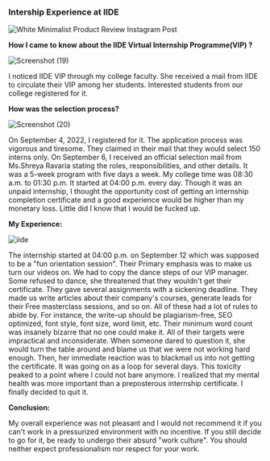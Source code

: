 ### Intership Experience at IIDE

![White Minimalist Product Review Instagram Post](https://user-images.githubusercontent.com/67735359/232338338-1e4bc150-2bc3-427d-8d69-ca8bd7011305.png)

<b>How I came to know about the IIDE Virtual Internship Programme(VIP) ? </b>

![Screenshot (19)](https://user-images.githubusercontent.com/67735359/232339323-236848eb-6a49-4dc2-a314-c6020d2e0f6a.png)



I noticed IIDE VIP through my college faculty. She received a mail from IIDE to circulate their VIP among her students. Interested students from our college registered for it. 


<b>How was the selection process?</b>



![Screenshot (20)](https://user-images.githubusercontent.com/67735359/232339361-23958a02-08b5-427e-ac65-d8409c00550e.png)




On September 4, 2022, I registered for it. The application process was vigorous and tiresome. They claimed in their mail that they would select 150 interns only. On September 6, I received an official selection mail from Ms.Shreya Ravaria stating the roles, responsibilities, and other details. It was a 5-week program with five days a week. My college time was 08:30 a.m. to 01:30 p.m.  It started at 04:00 p.m. every day. Though it was an unpaid internship, I thought the opportunity cost of getting an internship completion certificate and a good experience would be higher than my monetary loss. Little did I know that I would be fucked up.


<b>My Experience:</b>


![iide](https://user-images.githubusercontent.com/67735359/232339516-0d8bda74-17f0-4028-8277-84a2d3986a9c.png)




The internship started at 04:00 p.m. on September 12 which was supposed to be a "fun orientation session". Their Primary emphasis was to make us turn our videos on. We had to copy the dance steps of our VIP manager. Some refused to dance, she threatened that they wouldn't get their certificate.
They gave several assignments with a sickening deadline. They made us write articles about their company's courses, generate leads for their Free masterclass sessions, and so on. All of these had a lot of rules to abide by. For instance, the write-up should be plagiarism-free, SEO optimized, font style, font size, word limit, etc. Their minimum word count was insanely bizarre that no one could make it. All of their targets were impractical and inconsiderate. When someone dared to question it, she would turn the table around and blame us that we were not working hard enough. Then, her immediate reaction was to blackmail us into not getting the certificate. It was going on as a loop for several days. This toxicity peaked to a point where I could not bare anymore. I realized that my mental health was more important than a preposterous internship certificate.
I finally decided to quit it.


<b>Conclusion:</b>

My overall experience was not pleasant and I would not recommend it if you can't work in a pressurized environment with no incentive. If you still decide to go for it, be ready to undergo their absurd "work culture".  You should neither expect professionalism nor respect for your work.

